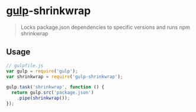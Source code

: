 # [gulp](http://gulpjs.com/)-shrinkwrap

> Locks package.json dependencies to specific versions and runs npm shrinkwrap

## Usage

```js
// gulpfile.js
var gulp = require('gulp');
var shrinkwrap = require('gulp-shrinkwrap');

gulp.task('shrinkwrap', function () {
  return gulp.src('package.json')
    .pipe(shrinkwrap());
});
```